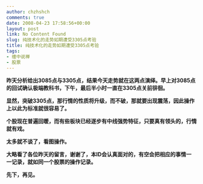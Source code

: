 ```yaml
---
author: chzhshch
comments: true
date: 2008-04-23 17:58:56+00:00
layout: post
link: No Content Found
slug: 纯技术化的走势如期遭受3305点考验
title: 纯技术化的走势如期遭受3305点考验
tags:
- 缠中说禅
- 股票
---
```


			

**昨天分析给出3085点与3305点，结果今天走势就在这两点演绎。早上对3085点的回试确认极端教科书，下午，最后半小时一直在3305点关前徘徊。**

**显然，突破3305点，那行情的性质将升级，而不破，那就要出现震荡，因此操作上以此为标准就很容易了。**

**个股现在普遍回暖，而有些板块已经逐步有中线强势特征，只要真有领头的，行情就有戏。**

**太多就不谈了，看图操作。**

**大略看了各位昨天的留言，谢谢了，本ID会认真面对的，有空会把相应的事情一一记录，就如同一个股票的操作记录。**

**先下，再见。**
